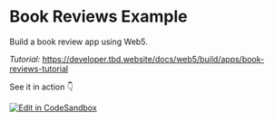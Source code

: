 # Book Reviews Example

Build a book review app using Web5.

*Tutorial:* https://developer.tbd.website/docs/web5/build/apps/book-reviews-tutorial

See it in action 👇

[![Edit in CodeSandbox](https://assets.codesandbox.io/github/button-edit-lime.svg)](https://codesandbox.io/p/sandbox/github/TBD54566975/developer.tbd.website/tree/main/examples/tutorials/book-reviews)
